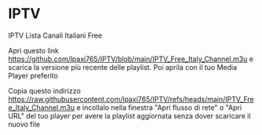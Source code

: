 # IPTV
IPTV Lista Canali Italiani Free

Apri questo link https://github.com/lpaxi765/IPTV/blob/main/IPTV_Free_Italy_Channel.m3u e scarica la versione più recente delle playlist. Poi aprila con il tuo Media Player preferito

Copia questo indirizzo https://raw.githubusercontent.com/lpaxi765/IPTV/refs/heads/main/IPTV_Free_Italy_Channel.m3u e incollalo nella finestra "Apri flusso di rete" o "Apri URL" del tuo player per avere la playlist aggiornata senza dover scaricare il nuovo file





